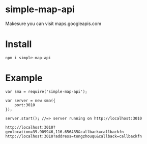 # simple-map-api

Makesure you can visit maps.googleapis.com


# Install
    
    npm i simple-map-api
    
# Example

    var sma = require('simple-map-api');
    
    var server = new sma({
        port:3010
    });
    
    server.start(); //=> server running on http://localhost:3010
    
    http://localhost:3010?geolocation=39.909946,116.656435&callback=callbackfn
    http://localhost:3010?address=tongzhouqu&callback=callbackfn